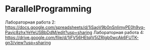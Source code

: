 # ParallelProgramming
Лабораторная работа 2: https://docs.google.com/spreadsheets/d/1iSaoV9b0nSnIimyPE0h9vq-Pavjc8zhxYeYeUSBbDdM/edit?usp=sharing
Лабораторная работа 4: https://drive.google.com/file/d/1jFV56HEtqlV5lZRIgb0wcAk6FUTK-gn3/view?usp=sharing
